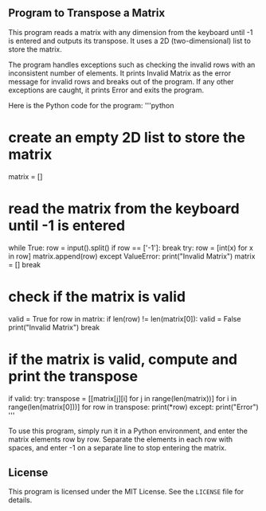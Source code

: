 ## Program to Transpose a Matrix

This program reads a matrix with any dimension from the keyboard until -1 is entered and outputs its transpose. It uses a 2D (two-dimensional) list to store the matrix.

The program handles exceptions such as checking the invalid rows with an inconsistent number of elements. It prints Invalid Matrix as the error message for invalid rows and breaks out of the program. If any other exceptions are caught, it prints Error and exits the program.

Here is the Python code for the program:
'''python 
# create an empty 2D list to store the matrix
matrix = []

# read the matrix from the keyboard until -1 is entered
while True:
    row = input().split()
    if row == ['-1']:
        break
    try:
        row = [int(x) for x in row]
        matrix.append(row)
    except ValueError:
        print("Invalid Matrix")
        matrix = []
        break

# check if the matrix is valid
valid = True
for row in matrix:
    if len(row) != len(matrix[0]):
        valid = False
        print("Invalid Matrix")
        break

# if the matrix is valid, compute and print the transpose
if valid:
    try:
        transpose = [[matrix[j][i] for j in range(len(matrix))] for i in range(len(matrix[0]))]
        for row in transpose:
            print(*row)
    except:
        print("Error")
  '''
  
To use this program, simply run it in a Python environment, and enter the matrix elements row by row. Separate the elements in each row with spaces, and enter -1 on a separate line to stop entering the matrix.

## License

This program is licensed under the MIT License. See the `LICENSE` file for details.





